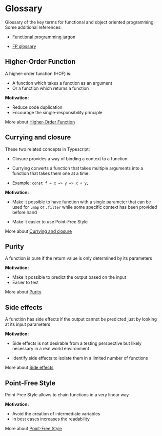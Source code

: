 # Glossary
Glossary of the key terms for functional and object oriented programming. Some additional references:
 - [Functional programming jargon](https://github.com/hemanth/functional-programming-jargon)

 - [FP glossary](https://degoes.net/articles/fp-glossary)
## Higher-Order Function

A higher-order function (HOF) is:
- A function which takes a function as an argument
- Or a function which returns a function

__Motivation:__

- Reduce code duplication
- Encourage the single-responsibility principle

More about [Higher-Order Function](https://en.wikipedia.org/wiki/Higher-order_function)

## Currying and closure

These two related concepts in Typescript:

 - Closure provides a way of binding a context to a function

 - Currying converts a function that takes multiple arguments into a function that takes them one at a time.

 - Example: `const f = x => y => x + y;`

__Motivation:__

- Make it possible to have function with a single parameter that can be used for `.map` or `.filter` while some specific context has been provided before hand

- Make it easier to use Point-Free Style

More about [Currying and closure](https://en.wikipedia.org/wiki/Currying)

## Purity

A function is pure if the return value is only determined by its parameters

__Motivation:__

- Make it possible to predict the output based on the input
- Easier to test

More about [Purity](https://en.wikipedia.org/wiki/Pure_function)

## Side effects

A function has side effects if the output cannot be predicted just by looking at its input parameters

__Motivation:__

- Side effects is not desirable from a testing perspective but likely necessary in a real world environment

- Identify side effects to isolate them in a limited number of functions

More about [Side effects](https://en.wikipedia.org/wiki/Side_effect_(computer_science))

## Point-Free Style

Point-Free Style allows to chain functions in a very linear way

__Motivation:__

- Avoid the creation of intermediate variables
- In best cases increases the readability

More about [Point-Free Style](https://en.wikipedia.org/wiki/Tacit_programming)